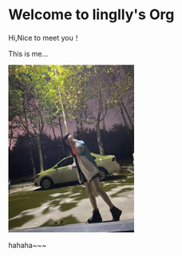 # Welcome to linglly's Org


Hi,Nice to meet you！


This is me...


<img src="assets/me2.jpg" alt="me2" width="50%" />


hahaha~~~

